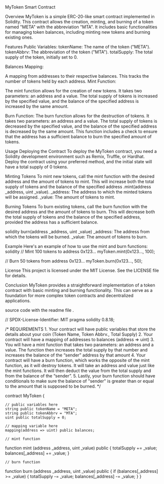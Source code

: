MyToken Smart Contract

Overview
MyToken is a simple ERC-20-like smart contract implemented in Solidity. This contract allows the creation, minting, and burning of a token named "META" with the abbreviation "MTA". It includes basic functionalities for managing token balances, including minting new tokens and burning existing ones.

Features
Public Variables:
tokenName: The name of the token ("META").
tokenAbbrv: The abbreviation of the token ("MTA").
totalSupply: The total supply of the token, initially set to 0.

Balances Mapping:

A mapping from addresses to their respective balances. This tracks the number of tokens held by each address.
Mint Function:

The mint function allows for the creation of new tokens. It takes two parameters: an address and a value. The total supply of tokens is increased by the specified value, and the balance of the specified address is increased by the same amount.

Burn Function:
The burn function allows for the destruction of tokens. It takes two parameters: an address and a value. The total supply of tokens is decreased by the specified value, and the balance of the specified address is decreased by the same amount. This function includes a check to ensure that the address has a sufficient balance to burn the specified amount of tokens.

Usage
Deploying the Contract
To deploy the MyToken contract, you need a Solidity development environment such as Remix, Truffle, or Hardhat. Deploy the contract using your preferred method, and the initial state will have a total supply of 0 tokens.

Minting Tokens
To mint new tokens, call the mint function with the desired address and the amount of tokens to mint. This will increase both the total supply of tokens and the balance of the specified address
.mint(address _address, uint _value).
_address: The address to which the minted tokens will be assigned.
_value: The amount of tokens to mint.

Burning Tokens
To burn existing tokens, call the burn function with the desired address and the amount of tokens to burn. This will decrease both the total supply of tokens and the balance of the specified address, provided the address has a sufficient balance.

solidity
burn(address _address, uint _value)
_address: The address from which the tokens will be burned.
_value: The amount of tokens to burn.

Example
Here's an example of how to use the mint and burn functions:
solidity
// Mint 100 tokens to address 0x123...
myToken.mint(0x123..., 100);

// Burn 50 tokens from address 0x123...
myToken.burn(0x123..., 50);

License
This project is licensed under the MIT License. See the LICENSE file for details.

Conclusion
MyToken provides a straightforward implementation of a token contract with basic minting and burning functionality. This can serve as a foundation for more complex token contracts and decentralized applications.

source code with the readme file .

// SPDX-License-Identifier: MIT
pragma solidity 0.8.18;

/*
       REQUIREMENTS
    1. Your contract will have public variables that store the details about your coin (Token Name, Token Abbrv., Total Supply)
    2. Your contract will have a mapping of addresses to balances (address => uint)
    3. You will have a mint function that takes two parameters: an address and a value. 
       The function then increases the total supply by that number and increases the balance 
       of the “sender” address by that amount
    4. Your contract will have a burn function, which works the opposite of the mint function, as it will destroy tokens. 
       It will take an address and value just like the mint functions. It will then deduct the value from the total supply 
       and from the balance of the “sender”.
    5. Lastly, your burn function should have conditionals to make sure the balance of "sender" is greater than or equal 
       to the amount that is supposed to be burned.
*/

contract MyToken {

    // public variables here
    string public tokenName = "META";
    string public tokenAbbrv = "MTA";
    uint public totalSupply = 0;

    // mapping variable here
    mapping(address => uint) public balances;

    // mint function
   function mint  (address _address, uint _value) public {
    totalSupply += _value; 
    balances[_address] += _value;
    }

    // burn function
   function burn (address _address, uint _value) public {
    if (balances[_address] >= _value) {
    totalSupply -= _value; 
    balances[_address] -= _value; 
        }
}








